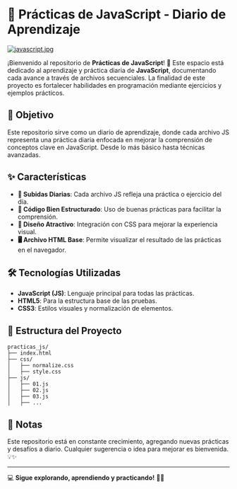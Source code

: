 # 🚀 Prácticas de JavaScript - Diario de Aprendizaje

[![javascript.jpg](https://i.postimg.cc/Lsgg33ts/javascript.jpg)](https://postimg.cc/8FDC1Wn8)

¡Bienvenido al repositorio de **Prácticas de JavaScript**! 🎯 Este espacio está dedicado al aprendizaje y práctica diaria de **JavaScript**, documentando cada avance a través de archivos secuenciales. La finalidad de este proyecto es fortalecer habilidades en programación mediante ejercicios y ejemplos prácticos.

## 📌 Objetivo
Este repositorio sirve como un diario de aprendizaje, donde cada archivo JS representa una práctica diaria enfocada en mejorar la comprensión de conceptos clave en JavaScript. Desde lo más básico hasta técnicas avanzadas.

## ✨ Características
- **📅 Subidas Diarias**: Cada archivo JS refleja una práctica o ejercicio del día.
- **📜 Código Bien Estructurado**: Uso de buenas prácticas para facilitar la comprensión.
- **🎨 Diseño Atractivo**: Integración con CSS para mejorar la experiencia visual.
- **🖥️ Archivo HTML Base**: Permite visualizar el resultado de las prácticas en el navegador.

## 🛠️ Tecnologías Utilizadas
- **JavaScript (JS)**: Lenguaje principal para todas las prácticas.
- **HTML5**: Para la estructura base de las pruebas.
- **CSS3**: Estilos visuales y normalización de elementos.

## 📂 Estructura del Proyecto
```
practicas_js/
├── index.html
├── css/
│   ├── normalize.css
│   ├── style.css
├── js/
│   ├── 01.js
│   ├── 02.js
│   ├── 03.js
│   ├── ...
```

## 📌 Notas
Este repositorio está en constante crecimiento, agregando nuevas prácticas y desafíos a diario. Cualquier sugerencia o idea para mejorar es bienvenida. 💡✨

---

💻 **Sigue explorando, aprendiendo y practicando!** 🚀🔥
